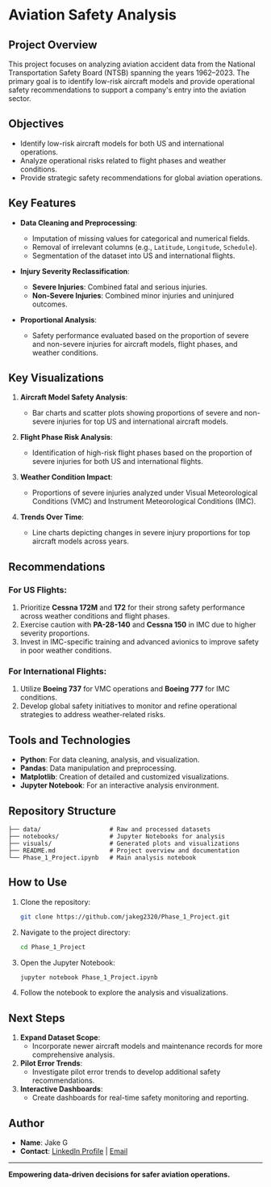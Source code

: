 # Aviation Safety Analysis

## Project Overview
This project focuses on analyzing aviation accident data from the National Transportation Safety Board (NTSB) spanning the years 1962–2023. The primary goal is to identify low-risk aircraft models and provide operational safety recommendations to support a company's entry into the aviation sector.

## Objectives
- Identify low-risk aircraft models for both US and international operations.
- Analyze operational risks related to flight phases and weather conditions.
- Provide strategic safety recommendations for global aviation operations.

## Key Features
- **Data Cleaning and Preprocessing**:
  - Imputation of missing values for categorical and numerical fields.
  - Removal of irrelevant columns (e.g., `Latitude`, `Longitude`, `Schedule`).
  - Segmentation of the dataset into US and international flights.

- **Injury Severity Reclassification**:
  - **Severe Injuries**: Combined fatal and serious injuries.
  - **Non-Severe Injuries**: Combined minor injuries and uninjured outcomes.

- **Proportional Analysis**:
  - Safety performance evaluated based on the proportion of severe and non-severe injuries for aircraft models, flight phases, and weather conditions.

## Key Visualizations
1. **Aircraft Model Safety Analysis**:
   - Bar charts and scatter plots showing proportions of severe and non-severe injuries for top US and international aircraft models.

2. **Flight Phase Risk Analysis**:
   - Identification of high-risk flight phases based on the proportion of severe injuries for both US and international flights.

3. **Weather Condition Impact**:
   - Proportions of severe injuries analyzed under Visual Meteorological Conditions (VMC) and Instrument Meteorological Conditions (IMC).

4. **Trends Over Time**:
   - Line charts depicting changes in severe injury proportions for top aircraft models across years.

## Recommendations
### For US Flights:
1. Prioritize **Cessna 172M** and **172** for their strong safety performance across weather conditions and flight phases.
2. Exercise caution with **PA-28-140** and **Cessna 150** in IMC due to higher severity proportions.
3. Invest in IMC-specific training and advanced avionics to improve safety in poor weather conditions.

### For International Flights:
1. Utilize **Boeing 737** for VMC operations and **Boeing 777** for IMC conditions.
2. Develop global safety initiatives to monitor and refine operational strategies to address weather-related risks.

## Tools and Technologies
- **Python**: For data cleaning, analysis, and visualization.
- **Pandas**: Data manipulation and preprocessing.
- **Matplotlib**: Creation of detailed and customized visualizations.
- **Jupyter Notebook**: For an interactive analysis environment.

## Repository Structure
```
├── data/                   # Raw and processed datasets
├── notebooks/              # Jupyter Notebooks for analysis
├── visuals/                # Generated plots and visualizations
├── README.md               # Project overview and documentation
└── Phase_1_Project.ipynb   # Main analysis notebook
```

## How to Use
1. Clone the repository:
   ```bash
   git clone https://github.com/jakeg2320/Phase_1_Project.git
   ```
2. Navigate to the project directory:
   ```bash
   cd Phase_1_Project
   ```
3. Open the Jupyter Notebook:
   ```bash
   jupyter notebook Phase_1_Project.ipynb
   ```
4. Follow the notebook to explore the analysis and visualizations.

## Next Steps
1. **Expand Dataset Scope**:
   - Incorporate newer aircraft models and maintenance records for more comprehensive analysis.
2. **Pilot Error Trends**:
   - Investigate pilot error trends to develop additional safety recommendations.
3. **Interactive Dashboards**:
   - Create dashboards for real-time safety monitoring and reporting.

## Author
- **Name**: Jake G
- **Contact**: [LinkedIn Profile](https://www.linkedin.com/in/jakeg) | [Email](mailto:jakeg@example.com)

---

**Empowering data-driven decisions for safer aviation operations.**
